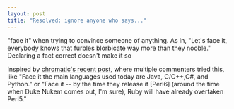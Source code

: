 ```yaml
---
layout: post
title: "Resolved: ignore anyone who says..."
---
```




<p>"face it" when trying to convince someone of anything. As in, "Let's face it, everybody knows that furbles blorbicate way more than they nooble." Declaring a fact correct doesn't make it so</p>

<p>Inspired by <a href="http://www.oreillynet.com/onlamp/blog/2007/08/perl_is_dead_long_live_perl.html">chromatic's recent post</a>, where multiple commenters tried this, like "Face it the main languages used today are Java, C/C++,C#, and Python." or "Face it -- by the time they release it [Perl6] (around the time when Duke Nukem comes out, I'm sure), Ruby will have already overtaken Perl5."</p>


